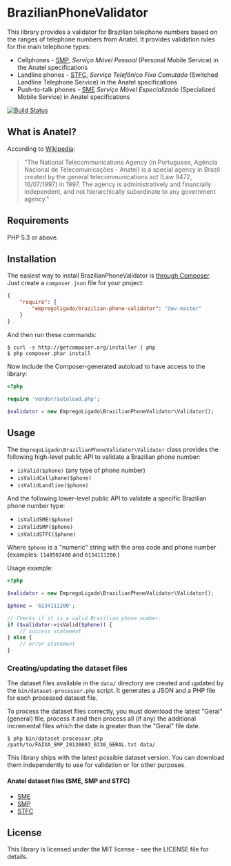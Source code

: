 # BrazilianPhoneValidator

This library provides a validator for Brazilian telephone numbers based on the
ranges of telephone numbers from Anatel. It provides validation rules for the
main telephone types:

- Cellphones - [SMP](http://tinyurl.com/anatel-smX), *Serviço Móvel Pessoal*
  (Personal Mobile Service) in the Anatel specifications
- Landline phones - [STFC](http://tinyurl.com/anatel-stfc), *Serviço
  Telefônico Fixo Comutado* (Switched Landline Telephone Service) in the
  Anatel specifications
- Push-to-talk phones - [SME](http://tinyurl.com/anatel-smX) *Serviço Móvel
  Especializado* (Specialized Mobile Service) in Anatel specifications

[![Build Status](https://travis-ci.org/EmpregoLigado/BrazilianPhoneValidator.png)](https://travis-ci.org/EmpregoLigado/BrazilianPhoneValidator)


## What is Anatel?

According to [Wikipedia](http://en.wikipedia.org/wiki/Brazilian_Agency_of_Telecommunications):

> "The National Telecommunications Agency (in Portuguese, Agência Nacional de
> Telecomunicações - Anatel) is a special agency in Brazil created by the
> general telecommunications act (Law 9472, 16/07/1997) in 1997. The agency is
> administratively and financially independent, and not hierarchically
> subordinate to any government agency."


## Requirements

PHP 5.3 or above.


## Installation

The easiest way to install BrazilianPhoneValidator is
[through Composer](http://getcomposer.org/). Just create a `composer.json` file
for your project:

```JSON
{
    "require": {
        "empregoligado/brazilian-phone-validator": "dev-master"
    }
}
```

And then run these commands:

    $ curl -s http://getcomposer.org/installer | php
    $ php composer.phar install

Now include the Composer-generated autoload to have access to the library:

```PHP
<?php

require 'vendor/autoload.php';

$validator = new EmpregoLigado\BrazilianPhoneValidator\Validator();
```


## Usage

The `EmpregoLigado\BrazilianPhoneValidator\Validator` class provides the
following high-level public API to validate a Brazilian phone number:

- `isValid($phone)` (any type of phone number)
- `isValidCellphone($phone)`
- `isValidLandline($phone)`

And the following lower-level public API to validate a specific Brazilian phone
number type:

- `isValidSME($phone)`
- `isValidSMP($phone)`
- `isValidSTFC($phone)`

Where `$phone` is a "numeric" string with the area code and phone number
(examples: `1149502480` and `6134111200`.)

Usage example:

```php
<?php

$validator = new EmpregoLigado\BrazilianPhoneValidator\Validator();

$phone = '6134111200';

// Checks if it is a valid Brazilian phone number.
if ($validator->isValid($phone)) {
    // success statement
} else {
    // error statement
}
```


### Creating/updating the dataset files

The dataset files available in the `data/` directory are created and updated
by the `bin/dataset-processor.php` script. It generates a JSON and a PHP file
for each processed dataset file.

To process the dataset files correctly, you must download the latest "Geral"
(general) file, process it and then process all (if any) the additional
incremental files which the date is greater than the "Geral" file date.

    $ php bin/dataset-processor.php /path/to/FAIXA_SMP_20130803_0330_GERAL.txt data/

This library ships with the latest possible dataset version. You can download
them independently to use for validation or for other purposes.


#### Anatel dataset files (SME, SMP and STFC)

- [SME](http://sistemas.anatel.gov.br/sapn/ArquivosABR/faixaSME.asp?SISQSmodulo=18098)
- [SMP](http://sistemas.anatel.gov.br/sapn/ArquivosABR/faixaSMP.asp?SISQSmodulo=18099)
- [STFC](http://sistemas.anatel.gov.br/sapn/ArquivosABR/faixaSTFC.asp?SISQSmodulo=18100)


## License

This library is licensed under the MIT license - see the LICENSE file for details.
